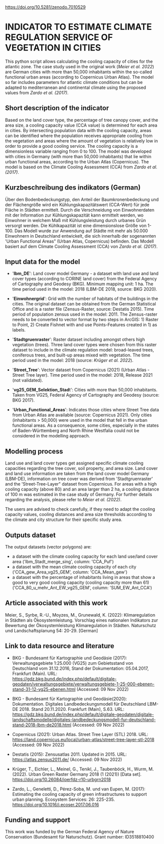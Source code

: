 
https://doi.org/10.5281/zenodo.7010529

# **INDICATOR TO ESTIMATE CLIMATE REGULATION SERVICE OF VEGETATION IN CITIES** 

This python script allows calculating the cooling capacity of cities for the atlantic zone. The case study used in the original work (*Meier et al. 2022*) are German cities with more than 50,000 inhabitants within the so-called functional urban areas (according to Copernicus Urban Atlas). The model so far includes parameters for atlantic climate conditions but can be adapted to mediterranean and continental climate using the proposed values from *Zardo et al. (2017)*. 


## Short description of the indicator

Based on the land cover type, the percentage of tree canopy cover, and the area size, a cooling capacity value (CCA value) is determined for each area in cities. By intersecting population data with the cooling capacity, areas can be identified where the population receives appropriate cooling from the vegetation and areas where the amount of vegetation is relatively low in order to provide a good cooling service. The cooling capacity is a dimensionless variable ranging from 0 to 100. The model was developed with cities in Germany (with more than 50,000 inhabitants) that lie within urban functional areas, according to the Urban Atlas (Copernicus). The model is based on the Climate Cooling Assessment (CCA) from *Zardo et al. (2017)*. 


## Kurzbeschreibung des indikators (German)

Über den Bodenbedeckungstyp, den Anteil der Baumkronenbedeckung und der Flächengröße wird ein Kühlungskapazitätswert (CCA-Wert) für jede Fläche in Städten ermittelt.
Durch die Verschneidung von Einwohnerdaten mit der Information zur Kühlungskapazität kann ermittelt werden, wo Einwohner in welchem Maß mit Kühlungsleistung durch urbanes Grün versorgt werden. Die Kühlkapazität ist eine dimensionslose Größe von 1-100.
Das Modell wurde zur Anwendung auf Städte mit mehr als 50.000 Einwohnern in Deutschland entwickelt, die sich innerhalb der sogenannten 'Urban Functional Areas" (Urban Atlas, Copernicus) befinden. 
Das Modell basiert auf dem Climate Cooling Assessment (CCA) von *Zardo et al. (2017)*. 

 
## Input data for the model

* '**lbm_DE**': Land cover model Germany - a dataset with land use and land cover types (according to CORINE land cover) from the Federal Agency of Cartography and Geodesy (BKG). Minimum mapping unit: 1 ha. The time period used in the model: 2018 (LBM-DE 2018, source: BKG 2020).

* '**Einwohnergrid**': Grid with the number of habitats of the buildings in the cities. The original dataset can be obtained from the German Statistical Office and is a raster file (Zensus-Raster, source: Destatis 2015). Time period of population zensus used in the model: 2011. 
The Zensus-raster needs to be converted to vector format by two steps in ArcGIS: 1) Raster to Point, 2) Create Fishnet with and use Points-Features created in 1) as labels. 

* '**Stadtgruenraster**': Raster dataset including amongst others high vegetation (trees). Three land cover types were chosen from this raster dataset to include in the climate regulation model: broad-leaved trees, coniferous trees, and built-up areas mixed with vegetation. The time period used in the model: 2018 (source: *Krüger et al. 2022*).

* '**Street_Tree**': Vector dataset from Copernicus (2021) (Urban Atlas - Street Tree layer). Time period used in the model: 2018, Release 2021 (not validated).

* '**vg25_GEM_Selektion_Stad**t': Cities with more than 50,000 inhabitants. Taken from VG25, Federal Agency of Cartography and Geodesy (source: BKG 2017).

* '**Urban_Functional_Areas**': Indicates those cities where Street Tree data from Urban Atlas are available (source: Copernicus 2021). Only cities (inhabitants > 50,000) were used in the model that fell in the urban functional areas. As a consequence, some cities, especially in the states of Baden-Württemberg and North Rhine Westfalia could not be considered in the modelling approach.


## Modelling process

Land use and land cover types get assigned specific climate cooling capacities regarding the tree cover, soil property, and area size. 
Land cover and land use information are taken from the land cover model Germany (LBM-DE), information on tree cover was derived from 'Stadtgruenraster' and the 'Street-Tree-Layer" dataset from Copernicus. For areas with a high cooling capacity (above 80) and an area larger than 2 ha, a cooling distance of 100 m was estimated in the case study of Germany. For further details regarding the analysis, please refer to *Meier et al. (2022)*. 

The users are advised to check carefully, if they need to adapt the cooling capacity values, cooling distances and area size thresholds according to the climate and city structure for their specific study area. 


## Outputs dataset

The output datasets (vector polygons) are: 
* a dataset with the climate cooling capacity for each land use/land cover area ('lbm_Stadt_merge_sing', column: 'CCA_Puf')
* a dataset with the mean climate cooling capacity of each city ('CCA_gew_Area_vg25_GEM', column: 'CCA_Mean_gew')
* a dataset with the percentage of inhabitants living in areas that show a good to very good cooling capacity (cooling capacity more than 61) 
('CCA_80_u_mehr_Ant_EW_vg25_GEM', column: 'SUM_EW_Ant_CCA')


## Article associated with this work

Meier, S., Syrbe, R.-U., Moyzes, M., Grunewald, K. (2022): Klimaregulation in Städten als Ökosystemleistung. Vorschlag eines nationalen Indikators zur Bewertung der Ökosystemleistung Klimaregulation in Städten. Naturschutz und Landschaftsplanung 54: 20-29. [German]

## Link to data resource and literature

* BKG - Bundesamt für Kartographie und Geodäsie (2017): Verwaltungsgebiete 1:25.000 (VG25) zum Gebietsstand von Deutschland vom 31.12.2016, Stand der Dokumentation: 05.04.2017, Frankfurt (Main). URL: https://gdz.bkg.bund.de/index.php/default/digitale-geodaten/verwaltungsgebiete/verwaltungsgebiete-1-25-000-ebenen-stand-31-12-vg25-ebenen.html (Accessed: 09 Nov 2022)

* BKG - Bundesamt für Kartographie und Geodäsie(2020): Dokumentation. Digitales Landbedeckungsmodell für Deutschland LBM-DE 2018. Stand 20.11.2020. 
Frankfurt (Main), S.63. URL: https://gdz.bkg.bund.de/index.php/default/digitale-geodaten/digitale-landschaftsmodelle/digitales-landbedeckungsmodell-fur-deutschland-stand-2018-lbm-de2018.html (Accessed: 09 Nov 2022)

* Copernicus (2021): Urban Atlas. Street Tree Layer (STL) 2018. URL: https://land.copernicus.eu/local/urban-atlas/street-tree-layer-stl-2018 
(Accessed: 09 Nov 2022)

* Destatis (2015): Zensusatlas 2011. Updated in 2015. URL: https://atlas.zensus2011.de/ (Accessed: 09 Nov 2022)

* Krüger, T., Eichler, L., Meinel, G., Tenikl, J., Taubenböck, H., Wurm, M. (2022). Urban Green Raster Germany 2018 (1 (2021)) [Data set]. 
https://doi.org/10.26084/ioerfdz-r10-urbgrn2018

* Zardo, L., Geneletti, D., Pérez-Soba, M. und van Eupen, M. (2017): Estimating the cooling capacity of green infrastructures to support urban planning. Ecosystem Services: 26: 225-235. https://doi.org/10.1016/j.ecoser.2017.06.016


## Funding and support

This work was funded by the German Federal Agency of Nature Conservation (Bundesamt für Naturschutz). Grant number: ID3518810400


